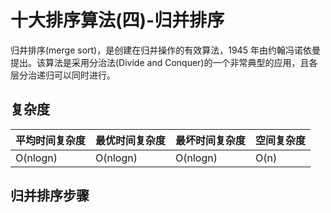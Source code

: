 # 十大排序算法(四)-归并排序

归并排序(merge sort)，是创建在归并操作的有效算法，1945 年由约翰冯诺依曼提出。该算法是采用分治法(Divide and Conquer)的一个非常典型的应用，且各层分治递归可以同时进行。

## 复杂度

| 平均时间复杂度 | 最优时间复杂度 | 最坏时间复杂度 | 空间复杂度                  |
| -------------- | -------------- | -------------- | --------------------------- |
| O(nlogn)       | O(nlogn)       | O(nlogn)       | O(n) |


## 归并排序步骤
